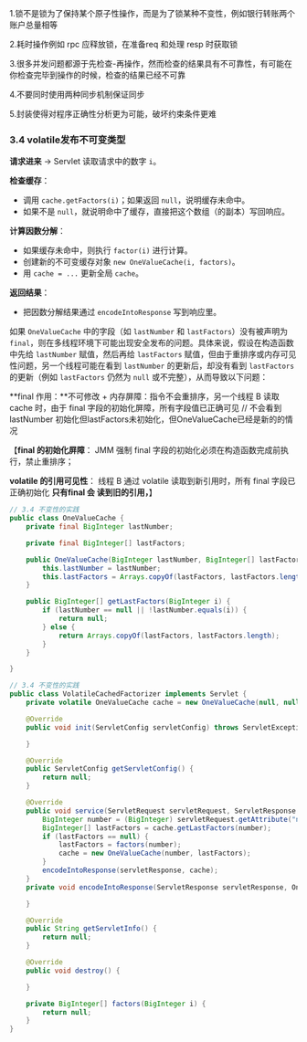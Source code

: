 

1.锁不是锁为了保持某个原子性操作，而是为了锁某种不变性，例如银行转账两个账户总量相等

2.耗时操作例如 rpc 应释放锁，在准备req 和处理 resp 时获取锁

3.很多并发问题都源于先检查-再操作，然而检查的结果具有不可靠性，有可能在你检查完毕到操作的时候，检查的结果已经不可靠

4.不要同时使用两种同步机制保证同步

5.封装使得对程序正确性分析更为可能，破坏约束条件更难









### 3.4 volatile发布不可变类型

**请求进来** → Servlet 读取请求中的数字 `i`。

**检查缓存**：

- 调用 `cache.getFactors(i)`；如果返回 `null`，说明缓存未命中。
- 如果不是 `null`，就说明命中了缓存，直接把这个数组（的副本）写回响应。

**计算因数分解**：

- 如果缓存未命中，则执行 `factor(i)` 进行计算。
- 创建新的不可变缓存对象 `new OneValueCache(i, factors)`。
- 用 `cache = ...` 更新全局 `cache`。

**返回结果**：

- 把因数分解结果通过 `encodeIntoResponse` 写到响应里。

如果 `OneValueCache` 中的字段（如 `lastNumber` 和 `lastFactors`）没有被声明为 `final`，则在多线程环境下可能出现安全发布的问题。具体来说，假设在构造函数中先给 `lastNumber` 赋值，然后再给 `lastFactors` 赋值，但由于重排序或内存可见性问题，另一个线程可能在看到 `lastNumber` 的更新后，却没有看到 `lastFactors` 的更新（例如 `lastFactors` 仍然为 `null` 或不完整），从而导致以下问题：

**final 作用：**不可修改 + 内存屏障：指令不会重排序，另一个线程 B 读取 cache 时，由于 final 字段的初始化屏障，所有字段值已正确可见
// 不会看到lastNumber 初始化但lastFactors未初始化，但OneValueCache已经是新的的情况

【**final 的初始化屏障**： JMM 强制 final 字段的初始化必须在构造函数完成前执行，禁止重排序； 

**volatile 的引用可见性**： 线程 B 通过 volatile 读取到新引用时，所有 final 字段已正确初始化  **只有final 会 读到旧的引用，**】

 

```java
// 3.4 不变性的实践
public class OneValueCache {
    private final BigInteger lastNumber;

    private final BigInteger[] lastFactors;

    public OneValueCache(BigInteger lastNumber, BigInteger[] lastFactors) {
        this.lastNumber = lastNumber;
        this.lastFactors = Arrays.copyOf(lastFactors, lastFactors.length);
    }

    public BigInteger[] getLastFactors(BigInteger i) {
        if (lastNumber == null || !lastNumber.equals(i)) {
            return null;
        } else {
            return Arrays.copyOf(lastFactors, lastFactors.length);
        }
    }

}

// 3.4 不变性的实践
public class VolatileCachedFactorizer implements Servlet {
    private volatile OneValueCache cache = new OneValueCache(null, null);

    @Override
    public void init(ServletConfig servletConfig) throws ServletException {

    }

    @Override
    public ServletConfig getServletConfig() {
        return null;
    }

    @Override
    public void service(ServletRequest servletRequest, ServletResponse servletResponse) throws ServletException, IOException {
        BigInteger number = (BigInteger) servletRequest.getAttribute("number");
        BigInteger[] lastFactors = cache.getLastFactors(number);
        if (lastFactors == null) {
            lastFactors = factors(number);
            cache = new OneValueCache(number, lastFactors);
        }
        encodeIntoResponse(servletResponse, cache);
    }
    private void encodeIntoResponse(ServletResponse servletResponse, OneValueCache cache) {

    }

    @Override
    public String getServletInfo() {
        return null;
    }

    @Override
    public void destroy() {

    }

    private BigInteger[] factors(BigInteger i) {
        return null;
    }
}


```


